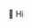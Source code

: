 👋 Hi
<!---
- 👀 I’m interested in ...
- 🌱 I’m currently learning ...
- 💞️ I’m looking to collaborate on ...
- 📫 How to reach me ...


blain-vpm/blain-vpm is a ✨ special ✨ repository because its `README.md` (this file) appears on your GitHub profile.
You can click the Preview link to take a look at your changes.
--->
